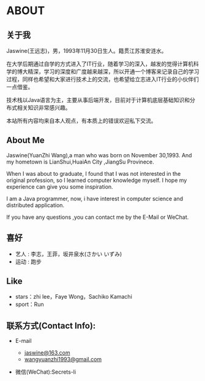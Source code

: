 # ABOUT

## 关于我

Jaswine(王远志)，男，1993年11月30日生人。籍贯江苏淮安涟水。

在大学后期通过自学的方式进入了IT行业，随着学习的深入，越发的觉得计算机科学的博大精深，学习的深度和广度越来越深，所以开通一个博客来记录自己的学习过程，同样也希望和大家进行技术上的交流，也希望给立志进入IT行业的小伙伴们一点借鉴。

技术栈以Java语言为主，主要从事后端开发，目前对于计算机底层基础知识和分布式相关知识非常感兴趣。

本站所有内容均来自本人观点，有本质上的错误欢迎私下交流。


## About Me

Jaswine(YuanZhi Wang),a man who was born on November 30,1993. And my hometown is LianShui,HuaiAn City ,JiangSu Provinece.

When I was about to graduate, I found that I was not interested in the original profession, so I learned computer knowledge myself. I hope my experience can give you some inspiration.

I am a Java programmer, now, i have interest in computer science and distributed application.

If you have any questions ,you can contact me by the E-Mail or WeChat.

## 喜好
- 艺人 : 李志，王菲，坂井泉水(さかい いずみ)
- 运动 : 跑步

## Like

- stars：zhi lee，Faye Wong，Sachiko Kamachi
- sport：Run

## 联系方式(Contact Info):

- E-mail   
    - jaswine@163.com
    - wangyuanzhi1993@gmail.com

- 微信(WeChat):Secrets-li

